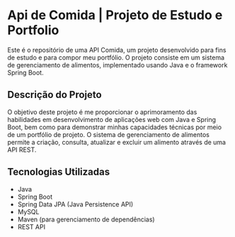 # Api de Comida | Projeto de Estudo e Portfolio
Este é o repositório de uma API Comida, um projeto desenvolvido para fins de estudo e para compor meu portfólio. O projeto consiste em um sistema de gerenciamento de alimentos, implementado usando Java e o framework Spring Boot.

## Descrição do Projeto
O objetivo deste projeto é me proporcionar o aprimoramento das habilidades em desenvolvimento de aplicações web com Java e Spring Boot, bem como para demonstrar minhas capacidades técnicas por meio de um portfólio de projeto. O sistema de gerenciamento de alimentos permite a criação, consulta, atualizar e excluir um alimento através de uma API REST.

## Tecnologias Utilizadas
- Java
- Spring Boot
- Spring Data JPA (Java Persistence API)
- MySQL
- Maven (para gerenciamento de dependências)
- REST API
